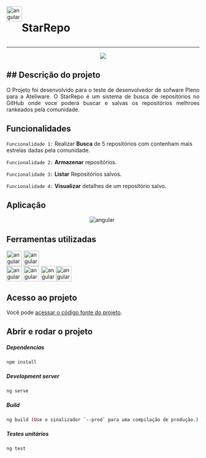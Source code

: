 <div style="display:flex">
<img  src="https://media.graphcms.com/gJsd71c5SGh1RyV8tIrV" alt="angular" width="40" height="40"/><h1>StarRepo</h1>
</div>
<hr>
<p align="center">
   <img src="http://img.shields.io/static/v1?label=STATUS&message=EM%20DESENVOLVIMENTO&color=RED&style=for-the-badge"/>
</p>

## ## Descrição do projeto 

<p align="justify">
 O Projeto foi desenvolvido para o teste de desenvolvedor de sofware Pleno para a Ateliware. 
 O StarRepo é um sistema de busca de repositórios no GitHub onde voce poderá buscar e salvas os repositórios melhroes rankeados pela comunidade.
</p>

## Funcionalidades

`Funcionalidade 1:` Realizar **Busca** de 5 repositórios com contenham mais estrelas dadas pela comunidade.

`Funcionalidade 2:` **Armazenar** repositórios.

 `Funcionalidade 3:` **Listar** Repositórios salvos.

 `Funcionalidade 4:` **Visualizar** detalhes de um repositório salvo.

## Aplicação

<div align="center">
<img style="margin-right:5px;" src="https://www.linkpicture.com/q/2022-03-15_16-53.png" alt="angular" />
  </div>

###

## Ferramentas utilizadas
<div style="display:flex;">
 <img style="margin-right:5px;" src="https://upload.wikimedia.org/wikipedia/commons/thumb/4/4c/Typescript_logo_2020.svg/1200px-Typescript_logo_2020.svg.png" alt="angular" width="40" height="40"/>
  <img src="https://upload.wikimedia.org/wikipedia/commons/thumb/9/99/Unofficial_JavaScript_logo_2.svg/1024px-Unofficial_JavaScript_logo_2.svg.png" alt="angular" width="40" height="40"/>
</div>
<div style="display:flex;">
<img  style="margin-right:5px;" src="https://upload.wikimedia.org/wikipedia/commons/thumb/c/cf/Angular_full_color_logo.svg/2048px-Angular_full_color_logo.svg.png" alt="angular" width="40" height="40"/>
  <img  style="margin-right:5px;" src="https://seeklogo.com/images/J/jest-logo-F9901EBBF7-seeklogo.com.png" alt="angular" width="40" height="40"/>
  <img src="https://cdn.worldvectorlogo.com/logos/karma.svg" alt="angular" width="40" height="40"/>
   <img src="https://logospng.org/download/node-js/logo-node-js-1024.png" alt="angular" width="40" height="40"/>
</div>


###

## Acesso ao projeto

Você pode [acessar o código fonte do projeto](https://github.com/ronaldobianco/Ateliware).

## Abrir e rodar o projeto

##### Dependencias

```bash
npm install
```

##### Development server

```bash
ng serve
```
##### Build

```bash
ng build (Use o sinalizador `--prod` para uma compilação de produção.)
```
##### Testes unitários

```bash
ng test
```

